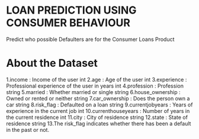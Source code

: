 #  LOAN PREDICTION USING CONSUMER BEHAVIOUR
Predict who possible Defaulters are for the Consumer Loans Product

# About the Dataset
1.income : Income of the user int
2.age : Age of the user int
3.experience : Professional experience of the user in years int
4.profession : Profession string
5.married : Whether married or single string
6.house_ownership : Owned or rented or neither string
7.car_ownership : Does the person own a car string
8.risk_flag : Defaulted on a loan string
9.currentjobyears : Years of experience in the current job int
10.currenthouseyears : Number of years in the current residence int
11.city : City of residence string
12.state : State of residence string
13.The risk_flag indicates whether there has been a default in the past or not.

# 
